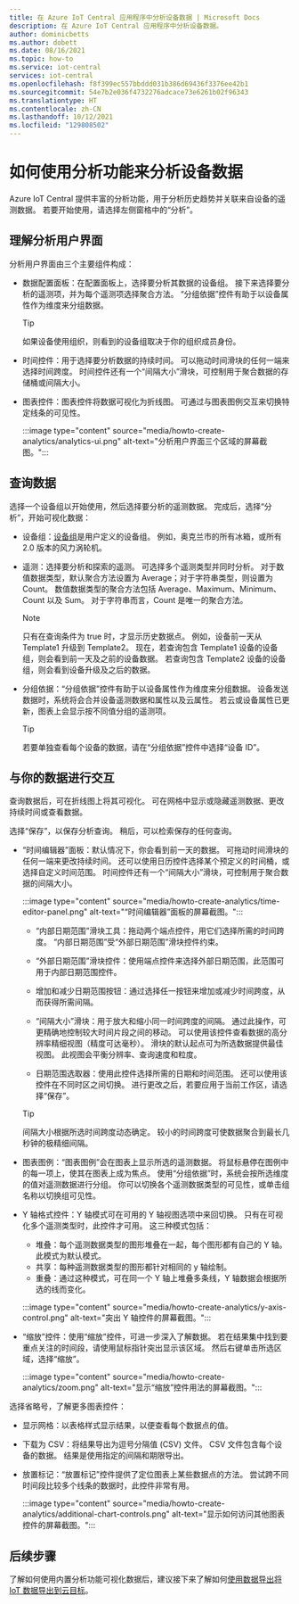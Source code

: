 ```yaml
---
title: 在 Azure IoT Central 应用程序中分析设备数据 | Microsoft Docs
description: 在 Azure IoT Central 应用程序中分析设备数据。
author: dominicbetts
ms.author: dobett
ms.date: 08/16/2021
ms.topic: how-to
ms.service: iot-central
services: iot-central
ms.openlocfilehash: f8f399ec557bbddd031b386d69436f3376ee42b1
ms.sourcegitcommit: 54e7b2e036f4732276adcace73e6261b02f96343
ms.translationtype: HT
ms.contentlocale: zh-CN
ms.lasthandoff: 10/12/2021
ms.locfileid: "129808502"
---
```

# <a name="how-to-use-analytics-to-analyze-device-data"></a>如何使用分析功能来分析设备数据

Azure IoT Central 提供丰富的分析功能，用于分析历史趋势并关联来自设备的遥测数据。 若要开始使用，请选择左侧窗格中的“分析”。

## <a name="understand-the-analytics-ui"></a>理解分析用户界面

分析用户界面由三个主要组件构成：

- 数据配置面板：在配置面板上，选择要分析其数据的设备组。 接下来选择要分析的遥测项，并为每个遥测项选择聚合方法。 “分组依据”控件有助于以设备属性作为维度来分组数据。

    > [!TIP]
    > 如果设备使用组织，则看到的设备组取决于你的组织成员身份。

- 时间控件：用于选择要分析数据的持续时间。 可以拖动时间滑块的任何一端来选择时间跨度。 时间控件还有一个“间隔大小”滑块，可控制用于聚合数据的存储桶或间隔大小。

- 图表控件：图表控件将数据可视化为折线图。 可通过与图表图例交互来切换特定线条的可见性。

  :::image type="content" source="media/howto-create-analytics/analytics-ui.png" alt-text="分析用户界面三个区域的屏幕截图。":::

## <a name="query-your-data"></a>查询数据

选择一个设备组以开始使用，然后选择要分析的遥测数据。 完成后，选择“分析”，开始可视化数据：

- 设备组：[设备组](tutorial-use-device-groups.md)是用户定义的设备组。 例如，奥克兰市的所有冰箱，或所有 2.0 版本的风力涡轮机。

- 遥测：选择要分析和探索的遥测。 可选择多个遥测类型并同时分析。 对于数值数据类型，默认聚合方法设置为 Average；对于字符串类型，则设置为 Count。 数值数据类型的聚合方法包括 Average、Maximum、Minimum、Count 以及 Sum。 对于字符串而言，Count 是唯一的聚合方法。

    > [!NOTE]
    > 只有在查询条件为 true 时，才显示历史数据点。 例如，设备前一天从 Template1 升级到 Template2。 现在，若查询包含 Template1 设备的设备组，则会看到前一天及之前的设备数据。 若查询包含 Template2 设备的设备组，则会看到设备升级及之后的数据。

- 分组依据：“分组依据”控件有助于以设备属性作为维度来分组数据。  设备发送数据时，系统将会合并设备遥测数据和属性以及云属性。 若云或设备属性已更新，图表上会显示按不同值分组的遥测项。

    > [!TIP]
    > 若要单独查看每个设备的数据，请在“分组依据”控件中选择“设备 ID”。 

## <a name="interact-with-your-data"></a>与你的数据进行交互

查询数据后，可在折线图上将其可视化。 可在网格中显示或隐藏遥测数据、更改持续时间或查看数据。

选择“保存”，以保存分析查询。 稍后，可以检索保存的任何查询。

- “时间编辑器”面板：默认情况下，你会看到前一天的数据。 可拖动时间滑块的任何一端来更改持续时间。 还可以使用日历控件选择某个预定义的时间桶，或选择自定义时间范围。 时间控件还有一个“间隔大小”滑块，可控制用于聚合数据的间隔大小。

  :::image type="content" source="media/howto-create-analytics/time-editor-panel.png" alt-text="“时间编辑器”面板的屏幕截图。":::

  - “内部日期范围”滑块工具：拖动两个端点控件，用它们选择所需的时间跨度。 “内部日期范围”受“外部日期范围”滑块控件约束。
  
  - “外部日期范围”滑块控件：使用端点控件来选择外部日期范围，此范围可用于内部日期范围控件。

  - 增加和减少日期范围按钮：通过选择任一按钮来增加或减少时间跨度，从而获得所需间隔。

  - “间隔大小”滑块：用于放大和缩小同一时间跨度的间隔。 通过此操作，可更精确地控制较大时间片段之间的移动。 可以使用该控件查看数据的高分辨率精细视图（精度可达毫秒）。 滑块的默认起点可为所选数据提供最佳视图。 此视图会平衡分辨率、查询速度和粒度。
  
  - 日期范围选取器：使用此控件选择所需的日期和时间范围。 还可以使用该控件在不同时区之间切换。 进行更改之后，若要应用于当前工作区，请选择“保存”。

  > [!TIP]
  > 间隔大小根据所选时间跨度动态确定。 较小的时间跨度可使数据聚合到最长几秒钟的极精细间隔。

- 图表图例：“图表图例”会在图表上显示所选的遥测数据。 将鼠标悬停在图例中的每一项上，使其在图表上成为焦点。 使用“分组依据”时，系统会按所选维度的值对遥测数据进行分组。 你可以切换各个遥测数据类型的可见性，或单击组名称以切换组可见性。  

- Y 轴格式控件：Y 轴模式可在可用的 Y 轴视图选项中来回切换。 只有在可视化多个遥测类型时，此控件才可用。 这三种模式包括：

  - 堆叠：每个遥测数据类型的图形堆叠在一起，每个图形都有自己的 Y 轴。 此模式为默认模式。
  - 共享：每种遥测数据类型的图形都针对相同的 y 轴绘制。
  - 重叠：通过这种模式，可在同一个 Y 轴上堆叠多条线，Y 轴数据会根据所选的线而变化。

  :::image type="content" source="media/howto-create-analytics/y-axis-control.png" alt-text="突出 Y 轴控件的屏幕截图。":::

- “缩放”控件：使用“缩放”控件，可进一步深入了解数据。 若在结果集中找到要重点关注的时间段，请使用鼠标指针突出显示该区域。 然后右键单击所选区域，选择“缩放”。

  :::image type="content" source="media/howto-create-analytics/zoom.png" alt-text="显示“缩放”控件用法的屏幕截图。":::

选择省略号，了解更多图表控件：

- 显示网格：以表格样式显示结果，以便查看每个数据点的值。

- 下载为 CSV：将结果导出为逗号分隔值 (CSV) 文件。 CSV 文件包含每个设备的数据。 结果是使用指定的间隔和期限导出。

- 放置标记：“放置标记”控件提供了定位图表上某些数据点的方法。 尝试跨不同时间段比较多个线条的数据时，此控件非常有用。

  :::image type="content" source="media/howto-create-analytics/additional-chart-controls.png" alt-text="显示如何访问其他图表控件的屏幕截图。":::

## <a name="next-steps"></a>后续步骤

了解如何使用内置分析功能可视化数据后，建议接下来了解如何[使用数据导出将 IoT 数据导出到云目标](howto-export-data.md)。
